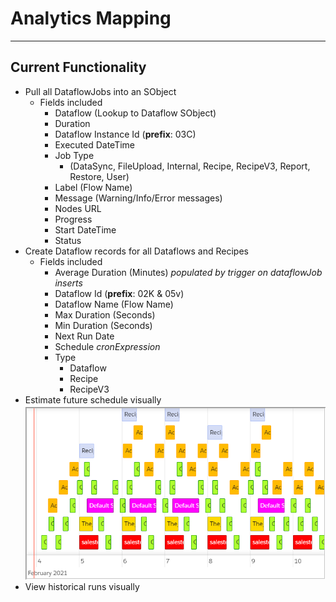 # Analytics Mapping
---

## Current Functionality
- Pull all DataflowJobs into an SObject 
  - Fields included
    - Dataflow (Lookup to Dataflow SObject)
    - Duration
    - Dataflow Instance Id (**prefix**: 03C)
    - Executed DateTime
    - Job Type 
      - (DataSync, FileUpload, Internal, Recipe, RecipeV3, Report, Restore, User)
    - Label (Flow Name) 
    - Message (Warning/Info/Error messages)
    - Nodes URL
    - Progress
    - Start DateTime
    - Status
- Create Dataflow records for all Dataflows and Recipes
  - Fields included
    - Average Duration (Minutes) *populated by trigger on dataflowJob inserts*
    - Dataflow Id (**prefix**: 02K & 05v)
    - Dataflow Name (Flow Name)
    - Max Duration (Seconds)
    - Min Duration (Seconds)
    - Next Run Date
    - Schedule *cronExpression*
    - Type 
        - Dataflow
        - Recipe
        - RecipeV3
- Estimate future schedule visually
    ![image of Analytics Map](https://github.com/R0ot2U/AnalyticsMapping/blob/master/images/Map%20Demo%201.png?raw=true)
- View historical runs visually